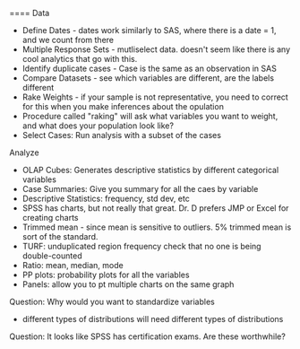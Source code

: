 ==== Data
- Define Dates - dates work similarly to SAS, where there is a date = 1, and we count from there
- Multiple Response Sets - mutliselect data.  doesn't seem like there is any cool analytics that go with this.
- Identify duplicate cases - Case is the same as an observation in SAS
- Compare Datasets - see which variables are different, are the labels different
- Rake Weights - if your sample is not representative, you need to correct for this when you make inferences about the opulation
 - Procedure called "raking" will ask what variables you want to weight, and what does your population look like?
- Select Cases: Run analysis with a subset of the cases


Analyze
- OLAP Cubes: Generates descriptive statistics by different categorical variables
- Case Summaries: Give you summary for all the caes by variable
- Descriptive Statistics: frequency, std dev, etc
- SPSS has charts, but not really that great.  Dr. D prefers JMP or Excel for creating charts
- Trimmed mean - since mean is sensitive to outliers.  5% trimmed mean is sort of the standard.
- TURF: unduplicated region frequency check that no one is being double-counted
- Ratio: mean, median, mode
- PP plots: probability plots for all the variables
- Panels: allow you to pt multiple charts on the same graph

Question: Why would you want to standardize variables 
 - different types of distributions will need different types of distributions

Question: It looks like SPSS has certification exams.  Are these worthwhile?

